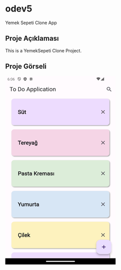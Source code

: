 # odev5

Yemek Sepeti Clone App

## Proje Açıklaması

This is a YemekSepeti Clone Project.

## Proje Görseli

<img src="odev7.png" width="350" height="600">

